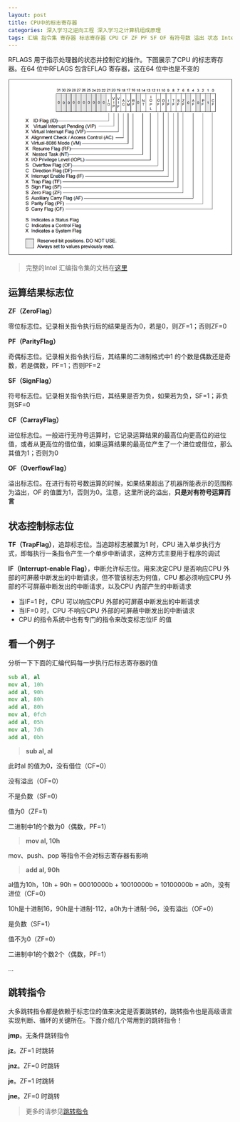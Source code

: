 ```yaml
---
layout: post
title: CPU中的标志寄存器
categories: 深入学习之逆向工程 深入学习之计算机组成原理 
tags: 汇编 指令集 寄存器 标志寄存器 CPU CF ZF PF SF OF 有符号数 溢出 状态 Intel 
---
```


RFLAGS 用于指示处理器的状态并控制它的操作。下图展示了CPU 的标志寄存器。在64 位中RFLAGS 包含EFLAG 寄存器，这在64 位中也是不变的

![](../media/image/2019-03-23/01.png)

>完整的Intel 汇编指令集的文档在[这里](https://github.com/xumenger/xumenger.github.io/tree/master/books/intel-x86-x64-manual)

## 运算结果标志位

**ZF（ZeroFlag）**

零位标志位。记录相关指令执行后的结果是否为0，若是0，则ZF=1；否则ZF=0

**PF（ParityFlag）**

奇偶标志位。记录相关指令执行后，其结果的二进制格式中1 的个数是偶数还是奇数，若是偶数，PF=1；否则PF=2

**SF（SignFlag）**

符号标志位。记录相关指令执行后，其结果是否为负，如果若为负，SF=1；非负则SF=0

**CF（CarrayFlag）**

进位标志位。一般进行无符号运算时，它记录运算结果的最高位向更高位的进位值，或者从更高位的借位值，如果运算结果的最高位产生了一个进位或借位，那么其值为1；否则为0

**OF（OverflowFlag）**

溢出标志位。在进行有符号数运算的时候，如果结果超出了机器所能表示的范围称为溢出，OF 的值置为1，否则为0。注意，这里所说的溢出，**只是对有符号运算而言**

## 状态控制标志位

**TF（TrapFlag）**，追踪标志位。当追踪标志被置为1 时，CPU 进入单步执行方式，即每执行一条指令产生一个单步中断请求，这种方式主要用于程序的调试

**IF（Interrupt-enable Flag）**，中断允许标志位。用来决定CPU 是否响应CPU 外部的可屏蔽中断发出的中断请求，但不管该标志为何值，CPU 都必须响应CPU 外部的不可屏蔽中断发出的中断请求，以及CPU 内部产生的中断请求

* 当IF=1 时，CPU 可以响应CPU 外部的可屏蔽中断发出的中断请求
* 当IF=0 时，CPU 不响应CPU 外部的可屏蔽中断发出的中断请求
* CPU 的指令系统中也有专门的指令来改变标志位IF 的值

## 看一个例子

分析一下下面的汇编代码每一步执行后标志寄存器的值

```asm
sub al, al
mov al, 10h
add al, 90h
mov al, 80h
add al, 80h
mov al, 0fch
add al, 05h
mov al, 7dh
add al, 0bh
```

>**sub al, al**

此时al 的值为0，没有借位（CF=0）

没有溢出（OF=0）

不是负数（SF=0）

值为0（ZF=1）

二进制中1的个数为0（偶数，PF=1）

>**mov al, 10h**

mov、push、pop 等指令不会对标志寄存器有影响

>**add al, 90h**

al值为10h，10h + 90h = 00010000b + 10010000b = 10100000b = a0h，没有进位（CF=0）

10h是十进制16，90h是十进制-112，a0h为十进制-96，没有溢出（OF=0）

是负数（SF=1）

值不为0（ZF=0）

二进制中1的个数2个（偶数，PF=1）

...

## 跳转指令

大多跳转指令都是依赖于标志位的值来决定是否要跳转的，跳转指令也是高级语言实现判断、循环的关键所在。下面介绍几个常用到的跳转指令！

**jmp**。无条件跳转指令

**jz**。ZF=1 时跳转

**jnz**。ZF=0 时跳转

**je**。ZF=1 时跳转

**jne**。ZF=0 时跳转

>更多的请参见[跳转指令](https://www.cnblogs.com/xingkongyihao/p/7900240.html)
